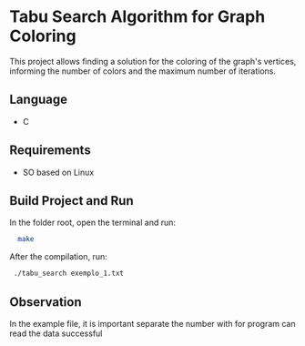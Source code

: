 # Tabu Search Algorithm for Graph Coloring
This project allows finding a solution for the coloring of the graph's vertices, informing the number of colors and the maximum number of iterations. 

## Language
  * C

## Requirements
  * SO based on Linux
  
## Build Project and Run

In the folder root, open the terminal and run:

```bash
  make
```

After the compilation, run:

```bash
 ./tabu_search exemplo_1.txt
```
 
## Observation

In the example file, it is important separate the number with <tab> for program can read the data successful
